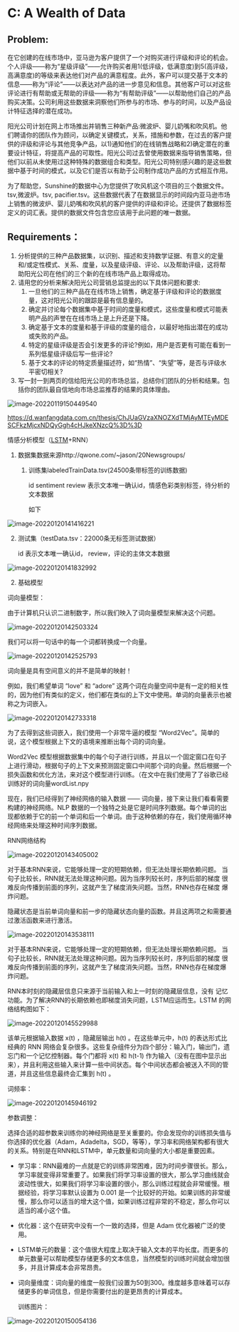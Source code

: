 # C: A Wealth of Data

## Problem:

在它创建的在线市场中，亚马逊为客户提供了一个对购买进行评级和评论的机会。个人评级——称为“星级评级”——允许购买者用1(低评级，低满意度)到5(高评级，高满意度)的等级来表达他们对产品的满意程度。此外，客户可以提交基于文本的信息——称为“评论”——以表达对产品的进一步意见和信息。其他客户可以对这些评论进行有帮助或无帮助的评级——称为“有帮助评级”——以帮助他们自己的产品购买决策。公司利用这些数据来洞察他们所参与的市场、参与的时间，以及产品设计特征选择的潜在成功。



阳光公司计划在网上市场推出并销售三种新产品:微波炉、婴儿奶嘴和吹风机。他们聘请你的团队作为顾问，以确定关键模式，关系，措施和参数，在过去的客户提供的评级和评论与其他竞争产品，以1)通知他们的在线销售战略和2)确定潜在的重要设计特征，将提高产品的可取性。阳光公司过去曾使用数据来指导销售策略，但他们以前从未使用过这种特殊的数据组合和类型。阳光公司特别感兴趣的是这些数据中基于时间的模式，以及它们是否以有助于公司制作成功产品的方式相互作用。



为了帮助您，Sunshine的数据中心为您提供了吹风机这个项目的三个数据文件。tsv,微波炉。tsv,  pacifier.tsv。这些数据代表了在数据显示的时间段内亚马逊市场上销售的微波炉、婴儿奶嘴和吹风机的客户提供的评级和评论。还提供了数据标签定义的词汇表。提供的数据文件包含您应该用于此问题的唯一数据。

## Requirements：

1. 分析提供的三种产品数据集，以识别、描述和支持数学证据、有意义的定量和/或定性模式、关系、度量，以及星级评级、评论、以及帮助评级，这将帮助阳光公司在他们的三个新的在线市场产品上取得成功。
2. 请用您的分析来解决阳光公司营销总监提出的以下具体问题和要求:
   1. 一旦他们的三种产品在在线市场上销售，确定基于评级和评论的数据度量，这对阳光公司的跟踪是最有信息量的。
   2. 确定并讨论每个数据集中基于时间的度量和模式，这些度量和模式可能表明产品的声誉在在线市场上是上升还是下降。
   3. 确定基于文本的度量和基于评级的度量的组合，以最好地指出潜在的成功或失败的产品。
   4. 特定的星级评级是否会引发更多的评论?例如，用户是否更有可能在看到一系列低星级评级后写一些评论?
   5. 基于文本的评论的特定质量描述符，如“热情”、“失望”等，是否与评级水平密切相关?
3. 写一封一到两页的信给阳光公司的市场总监，总结你们团队的分析和结果。包括你的团队最自信地向市场总监推荐的结果的具体理由。



![image-20220119150449540](美赛.assets/image-20220119150449540.png)

https://d.wanfangdata.com.cn/thesis/ChJUaGVzaXNOZXdTMjAyMTEyMDESCFkzMjcxNDQyGgh4cHJkeXNzcQ%3D%3D







情感分析模型（[LSTM](https://so.csdn.net/so/search?q=LSTM&spm=1001.2101.3001.7020)+RNN）

1. 数据集数据来源http://qwone.com/~jason/20Newsgroups/

   1. 训练集labeledTrainData.tsv(24500条带标签的训练数据)

      id sentiment review 表示文本唯一确认id，情感色彩类别标签，待分析的文本数据

      如下

![image-20220120141416221](美赛.assets/image-20220120141416221.png)

2. 测试集（testData.tsv：22000条无标签测试数据）

   id 表示文本唯一确认id， review，评论的主体文本数据

![image-20220120141832992](美赛.assets/image-20220120141832992.png)





2. 基础模型

词向量模型：

由于计算机只认识二进制数字，所以我们映入了词向量模型来解决这个问题。

![image-20220120142503324](美赛.assets/image-20220120142503324.png)

我们可以将一句话中的每一个词都转换成一个向量。

![image-20220120142525793](美赛.assets/image-20220120142525793.png)

词向量是具有空间意义的并不是简单的映射！

例如，我们希望单词 “love” 和 “adore” 这两个词在向量空间中是有一定的相关性的，因为他们有类似的定义，他们都在类似的上下文中使用。单词的向量表示也被称之为词嵌入。

![image-20220120142733318](美赛.assets/image-20220120142733318.png)

为了去得到这些词嵌入，我们使用一个非常牛逼的模型 “Word2Vec”。简单的说，这个模型根据上下文的语境来推断出每个词的词向量。

Word2Vec 模型根据数据集中的每个句子进行训练，并且以一个固定窗口在句子上进行滑动，根据句子的上下文来预测固定窗口中间那个词的向量。然后根据一个损失函数和优化方法，来对这个模型进行训练。（在文中在我们使用了了谷歌已经训练好的词向量wordList.npy

现在，我们已经得到了神经网络的输入数据 —— 词向量，接下来让我们看看需要构建的神经网络。NLP 数据的一个独特之处是它是时间序列数据。每个单词的出现都依赖于它的前一个单词和后一个单词。由于这种依赖的存在，我们使用循环神经网络来处理这种时间序列数据。

RNN网络结构

![image-20220120143405002](美赛.assets/image-20220120143405002.png)

对于基本RNN来说，它能够处理一定的短期依赖，但无法处理长期依赖问题。 当句子比较长，RNN就无法处理这种问题。因为当序列较长时，序列后部的梯度 很难反向传播到前面的序列，这就产生了梯度消失问题。当然，RNN也存在梯度 爆炸问题。

隐藏状态是当前单词向量和前一步的隐藏状态向量的函数。并且这两项之和需要通过激活函数来进行激活。

![image-20220120143538111](美赛.assets/image-20220120143538111.png)

对于基本RNN来说，它能够处理一定的短期依赖，但无法处理长期依赖问题。 当句子比较长，RNN就无法处理这种问题。因为当序列较长时，序列后部的梯度 很难反向传播到前面的序列，这就产生了梯度消失问题。当然，RNN也存在梯度爆炸问题。

RNN本时刻的隐藏层信息只来源于当前输入和上一时刻的隐藏层信息，没有 记忆功能。为了解决RNN的长期依赖也即梯度消失问题，LSTM应运而生。LSTM 的网络结构图如下：

![image-20220120145529988](美赛.assets/image-20220120145529988.png)

该单元根据输入数据 x(t) ，隐藏层输出 h(t) 。在这些单元中，h(t) 的表达形式比经典的 RNN 网络会复杂很多。这些复杂组件分为四个部分：输入门，输出门，遗忘门和一个记忆控制器。每个门都将 x(t) 和 h(t-1) 作为输入（没有在图中显示出来），并且利用这些输入来计算一些中间状态。每个中间状态都会被送入不同的管道，并且这些信息最终会汇集到 h(t) 。

词频率：

![image-20220120145946192](美赛.assets/image-20220120145946192.png)

参数调整：

选择合适的超参数来训练你的神经网络是至关重要的。你会发现你的训练损失值与你选择的优化器（Adam，Adadelta，SGD，等等），学习率和网络架构都有很大的关系。特别是在RNN和LSTM中，单元数量和词向量的大小都是重要因素。

- 学习率：RNN最难的一点就是它的训练非常困难，因为时间步骤很长。那么，学习率就变得非常重要了。如果我们将学习率设置的很大，那么学习曲线就会波动性很大，如果我们将学习率设置的很小，那么训练过程就会非常缓慢。根据经验，将学习率默认设置为 0.001 是一个比较好的开始。如果训练的非常缓慢，那么你可以适当的增大这个值，如果训练过程非常的不稳定，那么你可以适当的减小这个值。

- 优化器：这个在研究中没有一个一致的选择，但是 Adam 优化器被广泛的使用。

- LSTM单元的数量：这个值很大程度上取决于输入文本的平均长度。而更多的单元数量可以帮助模型存储更多的文本信息，当然模型的训练时间就会增加很多，并且计算成本会非常昂贵。

- 词向量维度：词向量的维度一般我们设置为50到300。维度越多意味着可以存储更多的单词信息，但是你需要付出的是更昂贵的计算成本。

  训练图片：

![image-20220120150054136](美赛.assets/image-20220120150054136.png)





